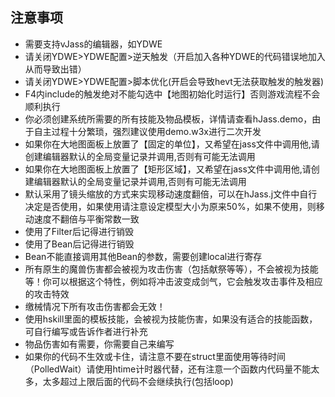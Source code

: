 ## 注意事项

* 需要支持vJass的编辑器，如YDWE
* 请关闭YDWE>YDWE配置>逆天触发（开启加入各种YDWE的代码错误地加入从而导致出错）
* 请关闭YDWE>YDWE配置>脚本优化(开启会导致hevt无法获取触发的触发器)
* F4内include的触发绝对不能勾选中【地图初始化时运行】否则游戏流程不会顺利执行
* 你必须创建系统所需要的所有技能及物品模板，详情请查看hJass.demo，由于自主过程十分繁琐，强烈建议使用demo.w3x进行二次开发
* 如果你在大地图面板上放置了【固定的单位】，又希望在jass文件中调用他,请创建编辑器默认的全局变量记录并调用,否则有可能无法调用
* 如果你在大地图面板上放置了【矩形区域】，又希望在jass文件中调用他,请创建编辑器默认的全局变量记录并调用,否则有可能无法调用
* 默认采用了镜头缩放的方式来实现移动速度翻倍，可以在hJass.j文件中自行决定是否使用，如果使用请注意设定模型大小为原来50%，如果不使用，则移动速度不翻倍与平衡常数一致
* 使用了Filter后记得进行销毁
* 使用了Bean后记得进行销毁
* Bean不能直接调用其他Bean的参数，需要创建local进行寄存
* 所有原生的魔兽伤害都会被视为攻击伤害（包括献祭等等），不会被视为技能等！你可以根据这个特性，例如将冲击波变成剑气，它会触发攻击事件及相应的攻击特效
* 缴械情况下所有攻击伤害都会无效！
* 使用hskill里面的模板技能，会被视为技能伤害，如果没有适合的技能函数，可自行编写或告诉作者进行补充
* 物品伤害如有需要，你需要自己来编写
* 如果你的代码不生效或卡住，请注意不要在struct里面使用等待时间（PolledWait）请使用htime计时器代替，还有注意一个函数内代码量不能太多，太多超过上限后面的代码不会继续执行(包括loop)
